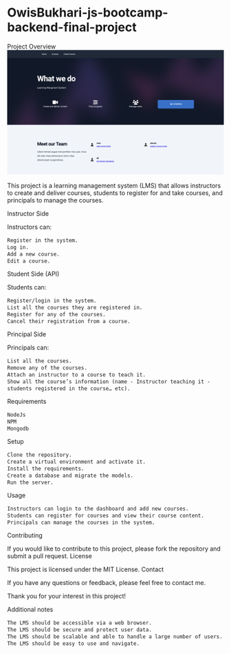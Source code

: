# OwisBukhari-js-bootcamp-backend-final-project

Project Overview
![alt image](./images/Screenshot%201444-11-04%20at%2010.52.11%20AM.png)

This project is a learning management system (LMS) that allows instructors to create and deliver courses, students to register for and take courses, and principals to manage the courses.

Instructor Side

Instructors can:

    Register in the system.
    Log in.
    Add a new course.
    Edit a course.

Student Side (API)

Students can:

    Register/login in the system.
    List all the courses they are registered in.
    Register for any of the courses.
    Cancel their registration from a course.

Principal Side

Principals can:

    List all the courses.
    Remove any of the courses.
    Attach an instructor to a course to teach it.
    Show all the course’s information (name - Instructor teaching it - students registered in the course… etc).

Requirements

    NodeJs
    NPM
    Mongodb

Setup

    Clone the repository.
    Create a virtual environment and activate it.
    Install the requirements.
    Create a database and migrate the models.
    Run the server.

Usage

    Instructors can login to the dashboard and add new courses.
    Students can register for courses and view their course content.
    Principals can manage the courses in the system.

Contributing

If you would like to contribute to this project, please fork the repository and submit a pull request.
License

This project is licensed under the MIT License.
Contact

If you have any questions or feedback, please feel free to contact me.

Thank you for your interest in this project!

Additional notes

    The LMS should be accessible via a web browser.
    The LMS should be secure and protect user data.
    The LMS should be scalable and able to handle a large number of users.
    The LMS should be easy to use and navigate.

